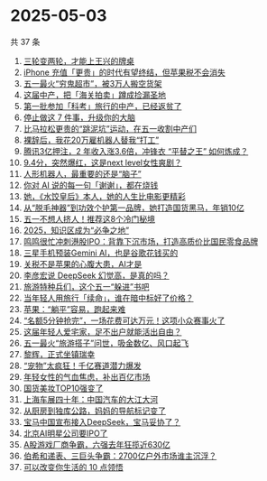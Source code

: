 # 2025-05-03

共 37 条

<!-- BEGIN 36KR -->
<!-- 最后更新时间 2025-05-03 14:15:42 +0800 -->
1. [三轮变两轮，才能上王兴的牌桌](https://36kr.com/p/3275023916867968)
1. [iPhone 充值「更贵」的时代有望终结，但苹果税不会消失](https://36kr.com/p/3274945566368136)
1. [五一最火“穷鬼超市”，被3万人搬空货架](https://36kr.com/p/3275155399762053)
1. [这届中产，把「海关拍卖」蹲成捡漏圣地](https://36kr.com/p/3275062911574145)
1. [第一批参加「科考」旅行的中产，已经返贫了](https://36kr.com/p/3276180265951366)
1. [停止做这 7 件事，升级你的大脑](https://36kr.com/p/3250015455453442)
1. [比马拉松更贵的“跳泥坑”运动，在五一收割中产们](https://36kr.com/p/3275011242303875)
1. [裸辞后，我花20万雇机器人替我“打工”](https://36kr.com/p/3274994027913609)
1. [腾讯3亿押注，2 年收入涨3.6倍，冲锋衣 “平替之王” 如何炼成？](https://36kr.com/p/3269484422599046)
1. [9.4分，突然爆红，这是next level女性爽剧？](https://36kr.com/p/3274776802730374)
1. [人形机器人，最重要的还是“脑子”](https://36kr.com/p/3274939372642438)
1. [你对 AI 说的每一句「谢谢」，都在烧钱](https://36kr.com/p/3276398705139844)
1. [她，《水饺皇后》本人，她的人生比电影更精彩](https://36kr.com/p/3276160770072965)
1. [从“脱毛神器”到功效个护第一品牌，她打造国货黑马，年销10亿](https://36kr.com/p/3275477070602375)
1. [五一不想人挤人！推荐这8个冷门秘境](https://36kr.com/p/3276120628797569)
1. [2025，知识区成为“必争之地”](https://36kr.com/p/3275405859348868)
1. [鸣鸣很忙冲刺港股IPO：背靠下沉市场，打造高质价比国民零食品牌](https://36kr.com/p/3276206791419393)
1. [三星手机预装Gemini AI，也是谷歌花钱买的](https://36kr.com/p/3275277200220295)
1. [关税不是苹果的心腹大患，AI才是](https://36kr.com/p/3275023965036678)
1. [李彦宏说 DeepSeek 幻觉高，是真的吗？](https://36kr.com/p/3273832725193985)
1. [旅游特种兵们，这个五一“躲进”书吧](https://36kr.com/p/3274716898190598)
1. [当年轻人用旅行「续命」，谁在暗中标好了价格？](https://36kr.com/p/3274811338465417)
1. [苹果：“躺平”容易，跑起来难](https://36kr.com/p/3274816339583361)
1. [“名额5分钟抢完”，一场花费可达万元！这项小众赛事火了](https://36kr.com/p/3274721337712772)
1. [这届年轻人爱宅家，足不出户就能活出自由？](https://36kr.com/p/3273599933063302)
1. [五一最火“旅游搭子”问世，吸金数亿、风口起飞](https://36kr.com/p/3274060703178888)
1. [黎辉，正式坐镇瑞幸](https://36kr.com/p/3273756295307395)
1. [“宠物”太疯狂！千亿赛道潜力爆发](https://36kr.com/p/3273808861438340)
1. [年轻女性的气血焦虑，补出百亿市场](https://36kr.com/p/3274704837517701)
1. [国货美妆TOP10强变了](https://36kr.com/p/3273942155894912)
1. [上海车展四十年：中国汽车的大江大河](https://36kr.com/p/3273392316818691)
1. [从厨房到独库公路，妈妈的导航标记变了](https://36kr.com/p/3274767483593095)
1. [宝马中国宣布接入DeepSeek，宝马妥协了？](https://36kr.com/p/3273826414503432)
1. [北京AI明星公司要IPO了](https://36kr.com/p/3273481829015943)
1. [A股游戏厂商争霸，六强去年狂揽近630亿](https://36kr.com/p/3273491871588480)
1. [伯希和递表、三巨头争霸：2700亿户外市场谁主沉浮？](https://36kr.com/p/3273963238498690)
1. [可以改变你生活的 10 点领悟](https://36kr.com/p/3240214439657094)
<!-- END 36KR -->